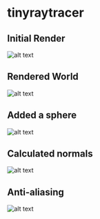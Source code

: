 # tinyraytracer

## Initial Render
![alt text][init-render]

## Rendered World
![alt text][world-render]

## Added a sphere
![alt text][add-sphere]

## Calculated normals
![alt text][calculate-normals]

## Anti-aliasing
![alt text][antialiased]

[init-render]: https://github.com/onuratasaritas/tinyraytracer/blob/main/first.png "Initial Render"
[world-render]: https://github.com/onuratasaritas/tinyraytracer/blob/main/world.png "World Render"
[add-sphere]: https://github.com/onuratasaritas/tinyraytracer/blob/main/add-sphere.png "Adding a sphere"
[calculate-normals]: https://github.com/onuratasaritas/tinyraytracer/blob/main/calculate-normals.png "Calculated normals"
[antialiased]: https://github.com/onuratasaritas/tinyraytracer/blob/main/antialiased.png "Added anti-aliasing"
